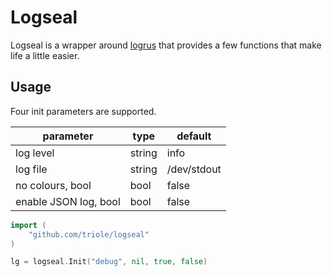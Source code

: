 # Logseal

Logseal is a wrapper around [logrus](https://github.com/sirupsen/logrus) that provides a few functions that make life a little easier.

## Usage

Four init parameters are supported.

| parameter             | type   | default     |
|-----------------------|--------|-------------|
| log level             | string | info        |
| log file              | string | /dev/stdout |
| no colours, bool      | bool   | false       |
| enable JSON log, bool | bool   | false       |

```go
import (
	"github.com/triole/logseal"
)

lg = logseal.Init("debug", nil, true, false)
```

